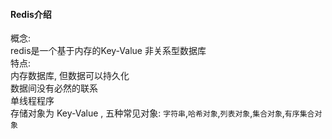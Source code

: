 #### Redis介绍
概念:  
  redis是一个基于内存的Key-Value 非关系型数据库  
特点:  
  内存数据库, 但数据可以持久化  
  数据间没有必然的联系  
  单线程程序  
  存储对象为 Key-Value , 五种常见对象: `字符串`,`哈希对象`,`列表对象`,`集合对象`,`有序集合对象`  
